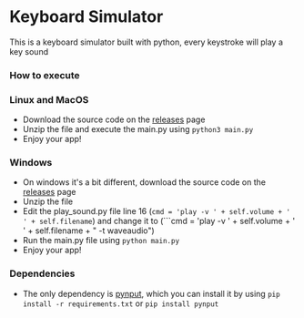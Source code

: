 # Keyboard Simulator
This is a keyboard simulator built with python, every keystroke will play a key sound

### How to execute
  ### Linux and MacOS
  - Download the source code on the <a href="https://github.com/Maxix25/keyboard-simulator/releases/" target="_blank">releases</a> page
  - Unzip the file and execute the main.py using ```python3 main.py```
  - Enjoy your app!
  ### Windows
  - On windows it's a bit different, download the source code on the <a href="https://github.com/Maxix25/keyboard-simulator/releases/" target="_blank">releases</a> page
  - Unzip the file
  - Edit the play_sound.py file line 16 (```cmd = 'play -v ' + self.volume + ' ' + self.filename```) and change it to (```cmd = 'play -v ' + self.volume + ' ' + self.filename + " -t waveaudio")
  - Run the main.py file using ```python main.py```
  - Enjoy your app!
### Dependencies
  - The only dependency is <a href="https://pypi.org/project/pynput/" target="_blank">pynput</a>, which you can install it by using ```pip install -r requirements.txt``` or ```pip install pynput```
